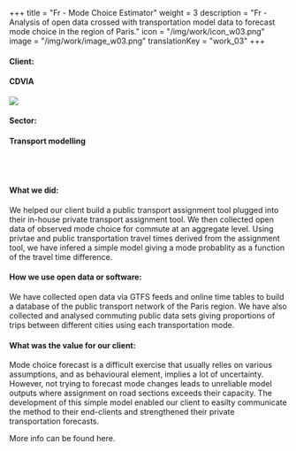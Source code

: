 +++
title = "Fr - Mode Choice Estimator"
weight = 3
description = "Fr - Analysis of open data crossed with transportation model data to forecast mode choice in the region of Paris."
icon = "/img/work/icon_w03.png"
image = "/img/work/image_w03.png"
translationKey = "work_03"
+++


<div class="row">
	<div class="col-sm-3"><h4>Client:</h4></div>
	<div class="col-sm-3"> <h4><a><href = "http://www.cdvia.fr/">CDVIA</a> </h4> </div>
	<div class="col-sm-3"><a><href = "http://www.cdvia.fr/"/> <img src="/img/clients/icon_cdvia.png" /></a></div>
</div>	

<div class="row">
	<div class="col-sm-3"><h4>Sector:</h4></div>
	<div class="col-sm-3"> <h4>Transport modelling</div>
	<div class="col-sm-3"></div>
</div>	

<br></br>
<h4>What we did:</h4> 
<p>
We helped our client build a public transport assignment tool plugged into their in-house private transport assignment tool. We then collected open data of observed mode choice for commute at an aggregate level. Using privtae and public transportation travel times derived from the assignment tool, we have infered a simple model giving a mode probablity as a function of the travel time difference. 
</p>

<h4>How we use open data or software:</h4>
<p>
We have collected open data via GTFS feeds and online time tables to build a database of the public transport network of the Paris region. We have also collected and analysed commuting public data sets giving proportions of trips between different cities using each transportation mode.
</p>

<h4>What was the value for our client:</h4>
<p>
Mode choice forecast is a difficult exercise that usually relies on various assumptions, and as behavioural element, implies a lot of uncertainty. However, not trying to forecast mode changes leads to unreliable model outputs where assignment on road sections exceeds their capacity. The development of this simple model enabled our client to easilty communicate the method to their end-clients and strengthened their private transportation forecasts.
</p>

<p>
More info can be found <a><href = "http://www.cdvia.fr/fr/actualites/report-modal-vptc">here</a>.
</p>


